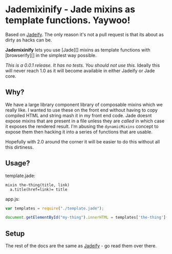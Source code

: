 # Jademixinify - Jade mixins as template functions. Yaywoo!

Based on [Jadeify](https://github.com/domenic/jadeify). The only reason it's not
a pull request is that its about as dirty as hacks can be.

**Jademixinify** lets you use [Jade][] mixins as template functions with [browserify][] in the simplest way possible.

*This is a 0.0.1 release. It has no tests. You should not use this.*
Ideally this will never reach 1.0 as it will become available in either Jadeify
or Jade core.

## Why?

We have a large library component library of composable mixins which we really like.
I wanted to use these on the front end without having to copy compiled HTML and string
mash it in my front end code. Jade doesnt expose mixins that are present in a file
unless they are *called* in which case it exposes the rendered result. I'm abusing
the `dynamicMixins` concept to expose them then hacking it into a series of functions
that are usable.

Hopefully with 2.0 around the corner it will be easier to do this without all this dirtiness.

## Usage?

template.jade:
```jade
mixin the-thing(title, link)
  a.title(href=link)= title
```

app.js:
```js
var templates = require("./template.jade");

document.getElementById("my-thing").innerHTML = templates['the-thing']('The title', 'http://example.com/');
```

## Setup

The rest of the docs are the same as [Jadeify](https://github.com/domenic/jadeify) - go read them over there.
